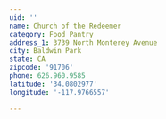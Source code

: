 ```yaml
---
uid: ''
name: Church of the Redeemer
category: Food Pantry
address_1: 3739 North Monterey Avenue
city: Baldwin Park
state: CA
zipcode: '91706'
phone: 626.960.9585
latitude: '34.0802977'
longitude: '-117.9766557'

---
```


